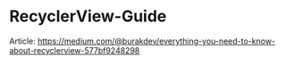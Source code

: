 # RecyclerView-Guide

Article: https://medium.com/@burakdev/everything-you-need-to-know-about-recyclerview-577bf9248298
